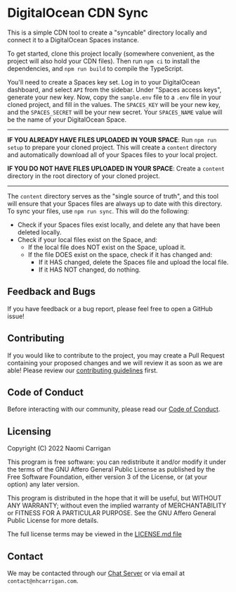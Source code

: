 # DigitalOcean CDN Sync

This is a simple CDN tool to create a "syncable" directory locally and connect it to a DigitalOcean Spaces instance.

To get started, clone this project locally (somewhere convenient, as the project will also hold your CDN files). Then run `npm ci` to install the dependencies, and `npm run build` to compile the TypeScript.

You'll need to create a Spaces key set. Log in to your DigitalOcean dashboard, and select `API` from the sidebar. Under "Spaces access keys", generate your new key. Now, copy the `sample.env` file to a `.env` file in your cloned project, and fill in the values. The `SPACES_KEY` will be your new key, and the `SPACES_SECRET` will be your new secret. Your `SPACES_NAME` value will be the name of your DigitalOcean Space.

---

**IF YOU ALREADY HAVE FILES UPLOADED IN YOUR SPACE**: Run `npm run setup` to prepare your cloned project. This will create a `content` directory and automatically download all of your Spaces files to your local project.

**IF YOU DO NOT HAVE FILES UPLOADED IN YOUR SPACE**: Create a `content` directory in the root directory of your cloned project.

---

The `content` directory serves as the "single source of truth", and this tool will ensure that your Spaces files are always up to date with this directory. To sync your files, use `npm run sync`. This will do the following:

- Check if your Spaces files exist locally, and delete any that have been deleted locally.
- Check if your local files exist on the Space, and:
  - If the local file does NOT exist on the Space, upload it.
  - If the file DOES exist on the space, check if it has changed and:
    - If it HAS changed, delete the Spaces file and upload the local file.
    - If it HAS NOT changed, do nothing.

## Feedback and Bugs

If you have feedback or a bug report, please feel free to open a GitHub issue!

## Contributing

If you would like to contribute to the project, you may create a Pull Request containing your proposed changes and we will review it as soon as we are able! Please review our [contributing guidelines](CONTRIBUTING.md) first.

## Code of Conduct

Before interacting with our community, please read our [Code of Conduct](CODE_OF_CONDUCT.md).

## Licensing

Copyright (C) 2022 Naomi Carrigan

This program is free software: you can redistribute it and/or modify it under the terms of the GNU Affero General Public License as published by the Free Software Foundation, either version 3 of the License, or (at your option) any later version.

This program is distributed in the hope that it will be useful, but WITHOUT ANY WARRANTY; without even the implied warranty of MERCHANTABILITY or FITNESS FOR A PARTICULAR PURPOSE. See the GNU Affero General Public License for more details.

The full license terms may be viewed in the [LICENSE.md file](./LICENSE.md)

## Contact

We may be contacted through our [Chat Server](http://chat.nhcarrigan.com) or via email at `contact@nhcarrigan.com`.
